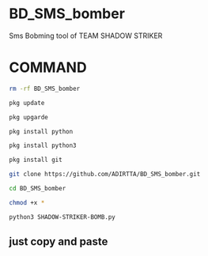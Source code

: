 # BD_SMS_bomber
Sms Bobming tool of TEAM SHADOW STRIKER 

# COMMAND
```bash
rm -rf BD_SMS_bomber

pkg update 

pkg upgarde

pkg install python

pkg install python3 

pkg install git 

git clone https://github.com/ADIRTTA/BD_SMS_bomber.git

cd BD_SMS_bomber

chmod +x *

python3 SHADOW-STRIKER-BOMB.py
````

## just copy and paste
